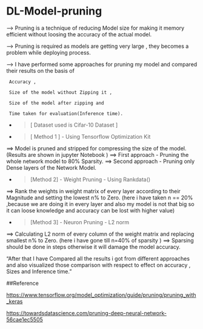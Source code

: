 # DL-Model-pruning

--> Pruning is a technique of reducing Model size for making it memory efficient without loosing the accuracy of the actual model.

--> Pruning is required as models are getting very large , they becomes a problem while deploying process.

--> I have performed some approaches for pruning my model and compared their results on the basis of
     
     Accuracy ,
     
     Size of the model without Zipping it ,
     
     Size of the model after zipping and
     
     Time taken for evaluation(Inference time).

- > [ Dataset used is Cifar-10 Dataset ]

- > [ Method 1 ] - Using Tensorflow Optimization Kit

 ==> Model is pruned and stripped for compressing the size of the model.(Results are shown in jupyter Notebook )
 ==> First approach - Pruning the whole network model to 80% Sparsity.
 ==> Second approach - Pruning only Dense layers of the Network Model.

- > [Method 2] - Weight Pruning - Using Rankdata()

 ==> Rank the weights in weight matrix of every layer according to their Magnitude and setting the lowest n% to Zero. (here i have taken n == 20% ,because we are doing it in every layer and also my model is not that big so it can loose knowledge and accuracy can be lost with higher value)
 
- > [Method 3] - Neuron Pruning - L2 norm

==> Calculating L2 norm of every column of the weight matrix and replacing smallest n% to Zero. (here i  have gone till n=40% of sparsity )
==> Sparsing should be done in steps otherwise it will damage the model accuracy.


“After that I have Compared all the results i got from different approaches and also visualized those comparison with respect to effect on accuracy , Sizes and Inference time.”

##Reference

https://www.tensorflow.org/model_optimization/guide/pruning/pruning_with_keras

https://towardsdatascience.com/pruning-deep-neural-network-56cae1ec5505
